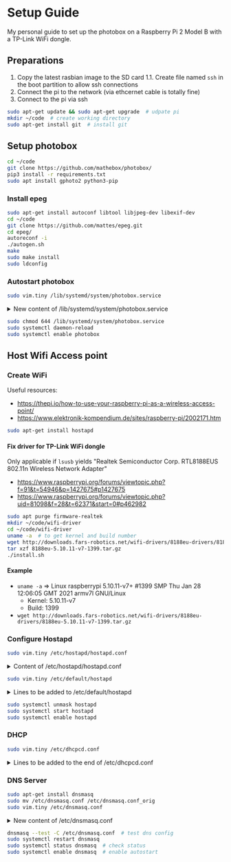 # Setup Guide

My personal guide to set up the photobox on a Raspberry Pi 2 Model B with a TP-Link WiFi dongle.

## Preparations

1. Copy the latest rasbian image to the SD card
1.1. Create file named `ssh` in the boot partition to allow ssh connections
1. Connect the pi to the network (via ethcernet cable is totally fine)
1. Connect to the pi via ssh

```bash
sudo apt-get update && sudo apt-get upgrade  # udpate pi
mkdir ~/code  # create working directory
sudo apt-get install git  # install git
```

## Setup photobox

```bash
cd ~/code
git clone https://github.com/mathebox/photobox/
pip3 install -r requirements.txt
sudo apt install gphoto2 python3-pip
```

### Install epeg

```bash
sudo apt-get install autoconf libtool libjpeg-dev libexif-dev
cd ~/code
git clone https://github.com/mattes/epeg.git
cd epeg/
autoreconf -i
./autogen.sh
make
sudo make install
sudo ldconfig
```

### Autostart photobox

```bash
sudo vim.tiny /lib/systemd/system/photobox.service
```

<details>
  <summary>New content of /lib/systemd/system/photobox.service</summary>

```
[Unit]
Description=Photobox
After=multi-user.target

[Service]
User=pi
Type=idle
ExecStart=/usr/bin/python3 /home/pi/code/photobox/run.py

[Install]
WantedBy=multi-user.target
```
</details>

```bash
sudo chmod 644 /lib/systemd/system/photobox.service
sudo systemctl daemon-reload
sudo systemctl enable photobox
```

## Host Wifi Access point

### Create WiFi

Useful resources:
- https://thepi.io/how-to-use-your-raspberry-pi-as-a-wireless-access-point/
- https://www.elektronik-kompendium.de/sites/raspberry-pi/2002171.htm

```bash
sudo apt-get install hostapd 
```

#### Fix driver for TP-Link WiFi dongle

Only applicable if `lsusb` yields "Realtek Semiconductor Corp. RTL8188EUS 802.11n Wireless Network Adapter"

- https://www.raspberrypi.org/forums/viewtopic.php?f=91&t=54946&p=1427675#p1427675
- https://www.raspberrypi.org/forums/viewtopic.php?uid=81098&f=28&t=62371&start=0#p462982


```bash
sudo apt purge firmware-realtek
mkdir ~/code/wifi-driver
cd ~/code/wifi-driver
uname -a  # to get kernel and build number
wget http://downloads.fars-robotics.net/wifi-drivers/8188eu-drivers/8188eu-[kernel]-[biuild].tar.gz  # to get patched kernel (see example below)
tar xzf 8188eu-5.10.11-v7-1399.tar.gz
./install.sh
```

#### Example

- `uname -a` => Linux raspberrypi 5.10.11-v7+ #1399 SMP Thu Jan 28 12:06:05 GMT 2021 armv7l GNU/Linux
  - Kernel: 5.10.11-v7
  - Build: 1399
- `wget http://downloads.fars-robotics.net/wifi-drivers/8188eu-drivers/8188eu-5.10.11-v7-1399.tar.gz`


### Configure Hostapd

```bash
sudo vim.tiny /etc/hostapd/hostapd.conf
```

<details>
  <summary>Content of /etc/hostapd/hostapd.conf</summary>

```
interface=wlan0
ssid=[NETWORK-NAME]
channel=1
hw_mode=g
ieee80211n=1
ieee80211d=1
country_code=DE
wmm_enabled=1
auth_algs=1
wpa=2
wpa_key_mgmt=WPA-PSK
rsn_pairwise=CCMP
wpa_passphrase=[PASSWORD]
```
</details>

```bash
sudo vim.tiny /etc/default/hostapd
```

<details>
  <summary>Lines to be added to /etc/default/hostapd</summary>

```
RUN_DAEMON=yes
DAEMON_CONF="/etc/hostapd/hostapd.conf"
```
</details>

```bash
sudo systemctl unmask hostapd
sudo systemctl start hostapd
sudo systemctl enable hostapd
```

### DHCP

```bash
sudo vim.tiny /etc/dhcpcd.conf
```

<details>
  <summary>Lines to be added to the end of /etc/dhcpcd.conf</summary>

```
interface wlan0
static ip_address=192.168.1.1/24
sudo systemctl daemon-reload
sudo systemctl restart dhcpcd
```
</details>

### DNS Server

```bash
sudo apt-get install dnsmasq
sudo mv /etc/dnsmasq.conf /etc/dnsmasq.conf_orig
sudo vim.tiny /etc/dnsmasq.conf
```

<details>
  <summary>New content of /etc/dnsmasq.conf</summary>

```bash
interface=wlan0  # DHCP-Server only for WiFi,
no-dhcp-interface=eth0  # not for ethernet

dhcp-range=192.168.1.100,192.168.1.200,255.255.255.0,24h  # IPv4 range and lease time
dhcp-option=option:dns-server,192.168.1.1  # DNS
```
</details>

```bash
dnsmasq --test -C /etc/dnsmasq.conf  # test dns config
sudo systemctl restart dnsmasq
sudo systemctl status dnsmasq  # check status
sudo systemctl enable dnsmasq  # enable autostart
```
